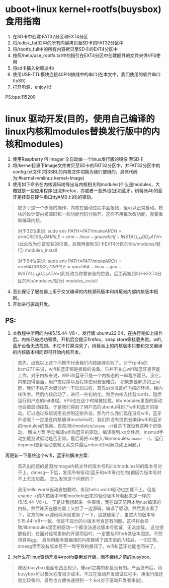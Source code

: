 <!--
 * @Author: Chengsen Dong 1034029664@qq.com
 * @Date: 2022-06-09 10:03:05
 * @LastEditors: Chengsen Dong 1034029664@qq.com
 * @LastEditTime: 2022-12-30 11:58:20
 * @FilePath: /Embedded_Linux/rpi-4b/README.md
 * @Description: 这是默认设置,请设置`customMade`, 打开koroFileHeader查看配置 进行设置: https://github.com/OBKoro1/koro1FileHeader/wiki/%E9%85%8D%E7%BD%AE
-->
# uboot+linux kernel+rootfs(buysbox)食用指南
1. 在SD卡中创建 FAT32分区和EXT4分区
2. 将/udisk_fat32中的所有内容拷贝至SD卡的FAT32分区中
3. 将/rootfs_full中的所有内容拷贝至SD卡的EXT4分区中
4. 按照/help/use_rootfs.txt中的指引在EXT4分区中创建额外的文件夹供VFS使用
5. 将sd卡插入树莓派4b
5. 使用USB-TTL模块连接40PIN排线中的串口(在本文中，我们使用的软件串口ttyS0）
6. 打开电源，enjoy it!

PS:bps:115200

# linux 驱动开发(目的，使用自己编译的linux内核和modules替换发行版中的内核和modules)
1. 使用Raspberry Pi Imager 全自动做一个linux发行版的镜像 至SD卡
2. 将/kernel目录下Image文件拷贝至SD卡的FAT32分区中，并FAT32分区中的config.txt文件(将SSBL的内核文件切换为我们使用的，具体代码为:#kernel=vmlinuz
kernel=Image)
3. 使用如下命令在内核源码树导出与内核相关的modules(什么是modules，大概就是一些应用程序(比如firefox，亦或者一些外设(比如蓝牙，树莓派4b的蓝牙是挂载在硬件串口ttyAM0上的)的驱动。

> 缺少了这一个步骤的操作，内核在启动过程中会报错，但可以正常启动。模块的设计使内核源码和一些功能代码分隔开，这样不用每次改功能，就要重新编译内核。

>对于32位来说:
sudo env PATH=$PATH make ARCH=arm CROSS_COMPILE=arm-linux-gnueabihf- INSTALL_MOD_PATH=$(此处改为你要安装的位置，后面再搬到SD卡EXT4分区的/lib/modules/就行) modules_install

> 对于64位来说:
sudo env PATH=$PATH make ARCH=arm64 CROSS_COMPILE=aarch64-linux-gnu- INSTALL_MOD_PATH=$(此处改为你要安装的位置，后面再搬到SD卡EXT4分区的/lib/modules/就行) modules_install
4. 至此保证了服务器上用于交叉编译的内核源码版本和树莓派内部内核版本相同。
5. 开始进行驱动开发。

## PS:

1. 本教程中所用的内核5.15.44-V8+，发行版 ubuntu22.04，在执行完如上操作后。内核已被成功替换。开机后会提示firefox，snap store等挂载失败。wifi,蓝牙设备无法找到。不过不打算深究了，树莓派上的内核版本只要和交叉编译的内核版本相同即可开始内核开发。

>首先，出现以上这个问题不代表我们内核编译失败了。对于rpi4b的bcm2711来说，wifi和蓝牙都是板级的设备。它并不关心wifi和蓝牙是否能工作。对于内核来说，WiFi和蓝牙只是一个内核态的一串程序而已。没它，内核跑得很溜，用户态程序以及程序使用者很难受。
如果想要解决如上问题，我们不妨先大概分析一下启动过程，首先ssbl准备好内核的环境，给内核传参。然后内核启动了，进行一些初始化。然后内核去挂载rootfs，随后运行用户态的init进程。VFS也在这个时候被挂载。lib/modules里面的驱动也会被启动挂载。于是我们得到了用户态的ubuntu得到了wifi和蓝牙的驱动。可以通过系统调用去控制这些外设。那为什么我们现在没有wifi，蓝牙外设呢？一定是在内核编译modules时，我们并没有提供去编译wifi和蓝牙的modules的驱动，自然/lib/modules/`uname -r`/目录下就没有这两个的驱动。
解决方案:手动编译wifi和蓝牙的驱动，编译得到.ko文件后。insmod手动加载测试驱动是否正常。最后再把.ko放入/lib/modules/`uname -r`/。运行depmod更新驱动依赖关系文件最后reboot即可解决如上问题。)

再更新一下最终这个wifi，蓝牙的解决方案:

> 首先出问题的是因为Image内核文件的版本号和/lib/modules的的版本号对不上，dmesg一下后，发现所有驱动(蓝牙和wifi等也在内)都因为版本号对不上无法加载。
怎么发现这个问题的？

> 我用hello world驱动去加载时，发现hello world驱动也加载不上。但是uname -r的内核版本号和modinfo出来的驱动版本号看起来是一样的(5.15.44-V8+)。
于是让我想起来一件事情，我在四天前用本地nuc编译的内核。然后昨天在服务器上又拉了一边源码，编译了驱动。然后我去看了下，官方的linux源码两天前更新了一下。这就破案了，虽然大的版本号5.15.44-V8+一致，但是不显示的小版本号肯定有问题。这样将会导致/lib/modules里面的驱动一个都没法通过版本号验证，无法加载。
这也提醒我们，在面对经常更新的开源项目时，一定要及时fork做版本固定。不然很容易gg。
最后用服务器编译的内核替换了四天前的内核后，一切正常。dmesg里面没有版本号不一致导致的报错了。wifi和蓝牙功能也回来了。


2. 为什么在linux驱动开发中rootfs要用发行版，而不继续之前的busybox。

>原因:busybox里面东西比较少，像apt之类的都是没有的。产品发布后，用busybox可以极大程度减少成本。不过在驱动开发调试过程中，用发行版还是比较香的。最后也方便快速得到一个.ko(对于驱动开发者来说)。

